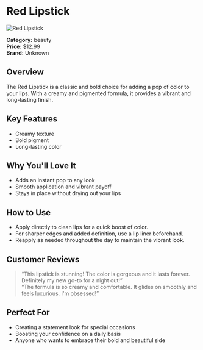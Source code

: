 # Red Lipstick

![Red Lipstick](https://cdn.dummyjson.com/product-images/beauty/red-lipstick/1.webp)

**Category:** beauty  
**Price:** $12.99  
**Brand:** Unknown

## Overview  
The Red Lipstick is a classic and bold choice for adding a pop of color to your lips. With a creamy and pigmented formula, it provides a vibrant and long-lasting finish.

## Key Features  
- Creamy texture  
- Bold pigment  
- Long-lasting color  

## Why You'll Love It  
- Adds an instant pop to any look  
- Smooth application and vibrant payoff  
- Stays in place without drying out your lips  

## How to Use  
- Apply directly to clean lips for a quick boost of color.  
- For sharper edges and added definition, use a lip liner beforehand.  
- Reapply as needed throughout the day to maintain the vibrant look.  

## Customer Reviews  
> “This lipstick is stunning! The color is gorgeous and it lasts forever. Definitely my new go-to for a night out!”  
> “The formula is so creamy and comfortable. It glides on smoothly and feels luxurious. I'm obsessed!”

## Perfect For  
- Creating a statement look for special occasions  
- Boosting your confidence on a daily basis  
- Anyone who wants to embrace their bold and beautiful side